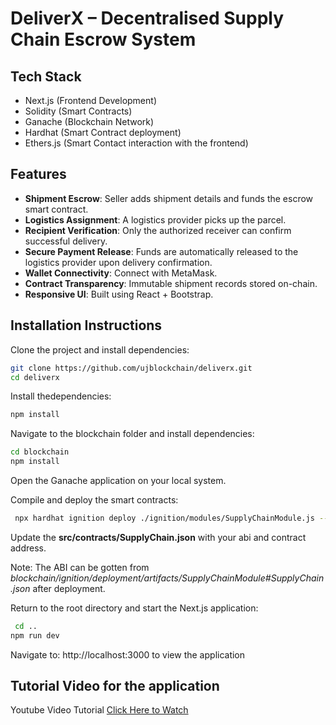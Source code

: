 # DeliverX – Decentralised Supply Chain Escrow System

## Tech Stack

- Next.js (Frontend Development)
- Solidity (Smart Contracts)
- Ganache (Blockchain Network)
- Hardhat (Smart Contract deployment)
- Ethers.js (Smart Contact interaction with the frontend)

## Features

- **Shipment Escrow**: Seller adds shipment details and funds the escrow smart contract.
- **Logistics Assignment**: A logistics provider picks up the parcel.
- **Recipient Verification**: Only the authorized receiver can confirm successful delivery.
- **Secure Payment Release**: Funds are automatically released to the logistics provider upon delivery confirmation.
- **Wallet Connectivity**: Connect with MetaMask.
- **Contract Transparency**: Immutable shipment records stored on-chain.
- **Responsive UI**: Built using React + Bootstrap.

## Installation Instructions

Clone the project and install dependencies:

```bash
git clone https://github.com/ujblockchain/deliverx.git
cd deliverx
```

Install thedependencies:

```bash
npm install
```

Navigate to the blockchain folder and install dependencies:

```bash
cd blockchain
npm install
```

Open the Ganache application on your local system.

Compile and deploy the smart contracts:

```bash
 npx hardhat ignition deploy ./ignition/modules/SupplyChainModule.js --network localhost
```

Update the **src/contracts/SupplyChain.json** with your abi and contract address.

Note: The ABI can be gotten from _blockchain/ignition/deployment/artifacts/SupplyChainModule#SupplyChain.json_ after deployment.

Return to the root directory and start the Next.js application:

```bash
 cd ..
npm run dev
```

Navigate to: http://localhost:3000 to view the application

## Tutorial Video for the application

Youtube Video Tutorial [Click Here to Watch](https://youtu.be/_aHKUBComZE)
